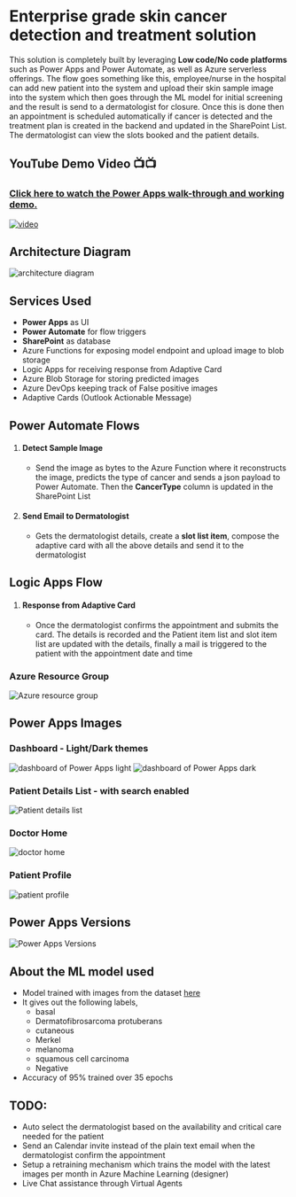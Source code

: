 # Enterprise grade skin cancer detection and treatment solution

This solution is completely built by leveraging __Low code/No code platforms__ such as Power Apps and Power Automate, as well as Azure serverless offerings.
The flow goes something like this, employee/nurse in the hospital can add new patient into the system and upload their skin sample image into the system which then goes through the ML model for initial
screening and the result is send to a dermatologist for closure. Once this is done then an appointment is scheduled automatically if cancer is detected and the treatment plan is created in the backend and updated in the SharePoint List. The dermatologist can view the slots booked and the patient details.

## YouTube Demo Video 📺📺
### [Click here to watch the Power Apps walk-through and working demo.](https://www.youtube.com/watch?v=DFKe5eMj2_c&ab_channel=LateNightCodewithSanthosh)


<a href="https://youtu.be/DFKe5eMj2_c">
  <img src="https://img.youtube.com/vi/DFKe5eMj2_c/hqdefault.jpg" alt="video">
</a>


## Architecture Diagram
<img src="https://github.com/Santhoshkumard11/enterprise-grade-skin-cancer-detection-and-treatment-solution/raw/ml-model-dev/images/architecture_diagram_full.jpg" alt="architecture diagram">

## Services Used
- __Power Apps__ as UI
- __Power Automate__ for flow triggers
- __SharePoint__ as database
- Azure Functions for exposing model endpoint and upload image to blob storage
- Logic Apps for receiving response from Adaptive Card
- Azure Blob Storage for storing predicted images
- Azure DevOps keeping track of False positive images
- Adaptive Cards (Outlook Actionable Message)

## Power Automate Flows
1. #### Detect Sample Image

    - Send the image as bytes to the Azure Function where it reconstructs the image, predicts the type of cancer and sends a json payload to Power Automate. Then the __CancerType__ column is updated in the SharePoint List

2. #### Send Email to Dermatologist

    - Gets the dermatologist details, create a  __slot list item__, compose the adaptive card with all the above details and send it to the dermatologist

## Logic Apps Flow
1. #### Response from Adaptive Card
    - Once the dermatologist confirms the appointment and submits the card. The details is recorded and the Patient item list and slot item list are updated with the details, finally a mail is triggered to the patient with the appointment date and time


### Azure Resource Group
<img src="https://github.com/Santhoshkumard11/enterprise-grade-skin-cancer-detection-and-treatment-solution/raw/ml-model-dev/images/resource_group.jpg" alt="Azure resource group">

## Power Apps Images
### Dashboard - Light/Dark themes
<img src="https://github.com/Santhoshkumard11/enterprise-grade-skin-cancer-detection-and-treatment-solution/raw/ml-model-dev/images/dashboard_light.jpg" alt="dashboard of Power Apps light">

<img src="https://github.com/Santhoshkumard11/enterprise-grade-skin-cancer-detection-and-treatment-solution/raw/ml-model-dev/images/dashboard_dark.jpg" alt="dashboard of Power Apps dark">

### Patient Details List - with search enabled
<img src="https://github.com/Santhoshkumard11/enterprise-grade-skin-cancer-detection-and-treatment-solution/raw/ml-model-dev/images/patient_details.jpg" alt="Patient details list">

### Doctor Home
<img src="https://github.com/Santhoshkumard11/enterprise-grade-skin-cancer-detection-and-treatment-solution/raw/ml-model-dev/images/doctor_profile.jpg" alt="doctor home">

### Patient Profile
<img src="https://github.com/Santhoshkumard11/enterprise-grade-skin-cancer-detection-and-treatment-solution/raw/ml-model-dev/images/patient_profile.jpg" alt="patient profile">

## Power Apps Versions
![Power Apps Versions](https://github.com/Santhoshkumard11/enterprise-grade-skin-cancer-detection-and-treatment-solution/raw/ml-model-dev/images/power-apps-version-view.gif)

## About the ML model used
- Model trained with images from the dataset [here](https://www.kaggle.com/nodoubttome/skin-cancer9-classesisic)
- It gives out the following labels,
    - basal 
    - Dermatofibrosarcoma protuberans
    - cutaneous
    - Merkel
    - melanoma
    - squamous cell carcinoma
    - Negative
- Accuracy of 95% trained over 35 epochs

## TODO:
- Auto select the dermatologist based on the availability and critical care needed for the patient
- Send an Calendar invite instead of the plain text email when the dermatologist confirm the appointment
- Setup a retraining mechanism which trains the model with the latest images per month in Azure Machine Learning (designer)
- Live Chat assistance through Virtual Agents